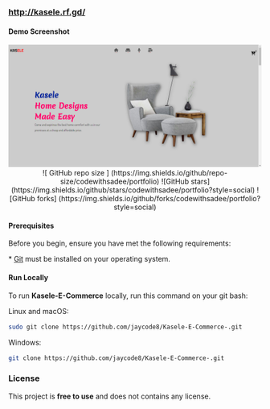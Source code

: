 ### http://kasele.rf.gd/

#### Demo Screenshot
<img src="https://raw.githubusercontent.com/jaycode8/Personal-Web-Portfolio/main/src/Components/About/Projects/img/funiture.png" />

<div align="center">
   ![ GitHub repo size ] (https://img.shields.io/github/repo-size/codewithsadee/portfolio) 
   ![GitHub stars] (https://img.shields.io/github/stars/codewithsadee/portfolio?style=social) 
   ![GitHub forks] (https://img.shields.io/github/forks/codewithsadee/portfolio?style=social)
</div>


#### Prerequisites 
  
 Before you begin, ensure you have met the following requirements: 
  
 * [Git](https://git-scm.com/downloads "Download Git") must be installed on your operating system. 
  
 #### Run Locally 
  
 To run **Kasele-E-Commerce** locally, run this command on your git bash: 
  
 Linux and macOS: 
  
 ```bash 
 sudo git clone https://github.com/jaycode8/Kasele-E-Commerce-.git
 ``` 
  
 Windows: 
  
 ```bash 
 git clone https://github.com/jaycode8/Kasele-E-Commerce-.git
 ```

### License 
  
 This project is **free to use** and does not contains any license.









